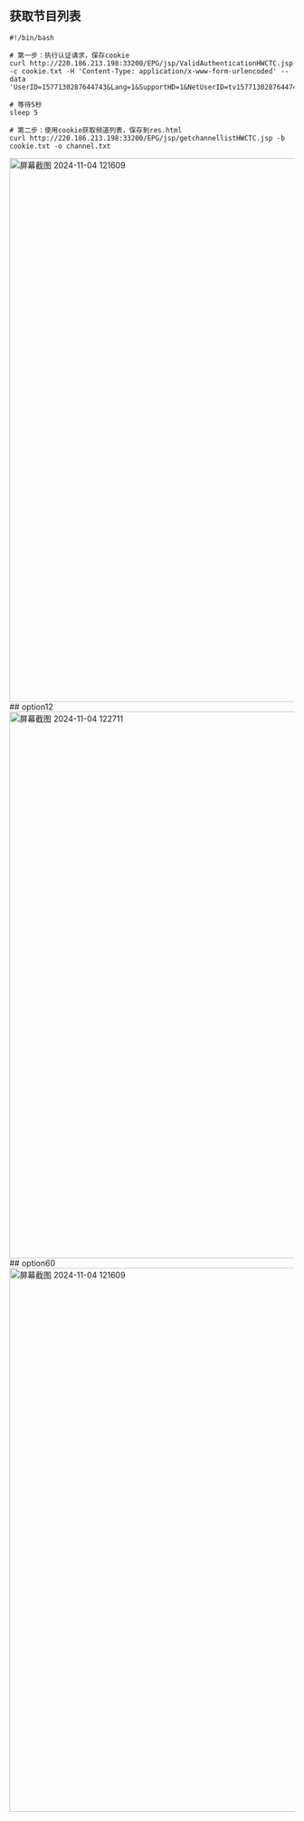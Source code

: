 ## 获取节目列表
```
#!/bin/bash

# 第一步：执行认证请求，保存cookie
curl http://220.186.213.198:33200/EPG/jsp/ValidAuthenticationHWCTC.jsp -c cookie.txt -H 'Content-Type: application/x-www-form-urlencoded' --data 'UserID=1577130287644743&Lang=1&SupportHD=1&NetUserID=tv1577130287644743%40itv&Authenticator=88F14763DE212645E1909AB630FED1C3530D0495323DFC1948F7F1F9A8A58D2E526D2E33BF9815929D80B94E6A168CFC8B92F7B8A05A5CFD94868CA1BFBCE2CDE1FCFA3B11FCBD06214720C5DB8A7B4909871F6621070A6C32F1042089C428CC5D33CA14B2CE8250742A5EEB7E947673D564D0FB874F16B46E80BA0F3361B0A1&STBType=EC6108V9U_pub_zjzdx&STBVersion=V100R005C10LZJD22B011&conntype=4&STBID=00100499006089301827DC9914905CC2&templateName=epg30&areaId=57701&userToken=35E9D4793DB8F0C8DACF785A7D0EA0FB&userGroupId=12&productPackageId=-1&mac=DC%3A99%3A14%3A90%3A5C%3AC2&UserField=2&SoftwareVersion=V100R005C10LZJD22B011&IsSmartStb=0&desktopId=&stbmaker=&VIP='

# 等待5秒
sleep 5

# 第二步：使用cookie获取频道列表，保存到res.html
curl http://220.186.213.198:33200/EPG/jsp/getchannellistHWCTC.jsp -b cookie.txt -o channel.txt
```
<img width="959" alt="屏幕截图 2024-11-04 121609" src="https://github.com/user-attachments/assets/b73c2592-45bd-4f83-a9f7-92a0f6ccede4">
## option12
<img width="964" alt="屏幕截图 2024-11-04 122711" src="https://github.com/user-attachments/assets/ae44c917-1a1c-44de-8b80-a1f30856ecc7">
## option60
<img width="959" alt="屏幕截图 2024-11-04 121609" src="https://github.com/user-attachments/assets/b6266725-740c-4c62-809a-244f6cdddc7b">
